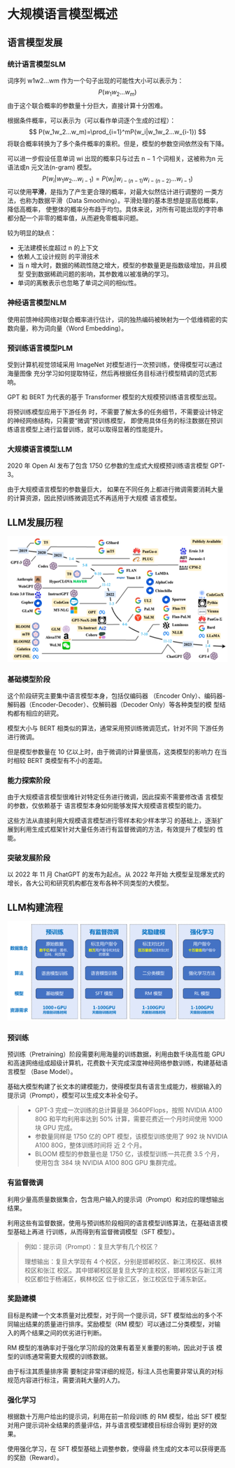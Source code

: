 # 大规模语言模型概述

## 语言模型发展

### 统计语言模型SLM

词序列 w1w2...wm 作为一个句子出现的可能性大小可以表示为：
$$
P(w_1w_2...w_m)
$$
由于这个联合概率的参数量十分巨大，直接计算十分困难。

根据条件概率，可以表示为（可以看作单词逐个生成的过程）：
$$
P(w_1w_2...w_m)=\prod_{i=1}^mP(w_i|w_1w_2...w_{i-1})
$$
将联合概率转换为了多个条件概率的乘积。但是，模型的参数空间依然没有下降。

可以进一步假设任意单词 wi 出现的概率只与过去 n − 1 个词相关，这被称为n 元语法或n 元文法(n-gram) 模型。
$$
P(w_i|w_1w_2...w_{i-1})=P(w_i|w_{i-(n-1)}w_{i-(n-2)}...w_{i-1})
$$
可以使用**平滑**，是指为了产生更合理的概率，对最大似然估计进行调整的 一类方法，也称为数据平滑（Data Smoothing）。平滑处理的基本思想是提高低概率，降低高概率， 使整体的概率分布趋于均匀。具体来说，对所有可能出现的字符串都分配一个非零的概率值，从而避免零概率问题。

较为明显的缺点：

- 无法建模长度超过 n 的上下文
- 依赖人工设计规则 的平滑技术
- 当 n 增大时，数据的稀疏性随之增大，模型的参数量更是指数级增加，并且模型 受到数据稀疏问题的影响，其参数难以被准确的学习。
- 单词的离散表示也忽略了单词之间的相似性。

### 神经语言模型NLM

使用前馈神经网络对联合概率进行估计，词的独热编码被映射为一个低维稠密的实数向量，称为词向量（Word Embedding）。

### 预训练语言模型PLM

受到计算机视觉领域采用 ImageNet 对模型进行一次预训练，使得模型可以通过海量图像 充分学习如何提取特征，然后再根据任务目标进行模型精调的范式影响。

GPT 和 BERT 为代表的基于 Transformer 模型的大规模预训练语言模型出现。

将预训练模型应用于下游任务 时，不需要了解太多的任务细节，不需要设计特定的神经网络结构，只需要“微调”预训练模型， 即使用具体任务的标注数据在预训练语言模型上进行监督训练，就可以取得显著的性能提升。

### 大规模语言模型LLM

2020 年 Open AI 发布了包含 1750 亿参数的生成式大规模预训练语言模型 GPT-3。

由于大规模语言模型的参数量巨大， 如果在不同任务上都进行微调需要消耗大量的计算资源，因此预训练微调范式不再适用于大规模 语言模型。

## LLM发展历程

![](./img/llm_path.png)

### 基础模型阶段

这个阶段研究主要集中语言模型本身，包括仅编码器 （Encoder Only）、编码器-解码器（Encoder-Decoder）、仅解码器（Decoder Only）等各种类型的模 型结构都有相应的研究。

模型大小与 BERT 相类似的算法，通常采用预训练微调范式，针对不同 下游任务进行微调。

但是模型参数量在 10 亿以上时，由于微调的计算量很高，这类模型的影响力 在当时相较 BERT 类模型有不小的差距。

### 能力探索阶段

由于大规模语言模型很难针对特定任务进行微调，因此探索不需要修改语 言模型的参数，仅依赖基于 语言模型本身如何能够发挥大规模语言模型的能力。

这些方法从直接利用大规模语言模型进行零样本和少样本学习 的基础上，逐渐扩展到利用生成式框架针对大量任务进行有监督微调的方法，有效提升了模型的 性能。

### 突破发展阶段

以 2022 年 11 月 ChatGPT 的发布为起点。从 2022 年开始 大模型呈现爆发式的增长，各大公司和研究机构都在发布各种不同类型的大模型。

## LLM构建流程

![](./img/train_path.png)

### 预训练

预训练（Pretraining）阶段需要利用海量的训练数据，利用由数千块高性能 GPU 和高速网络组成超级计算机，花费数十天完成深度神经网络参数训练，构建基础语言模型 （Base Model）。

基础大模型构建了长文本的建模能力，使得模型具有语言生成能力，根据输入的 提示词（Prompt），模型可以生成文本补全句子。

>- GPT-3 完成一次训练的总计算量是 3640PFlops，按照 NVIDIA A100 80G 和平均利用率达到 50% 计算，需要花费近一个月时间使用 1000 块 GPU 完成。
>- 参数量同样是 1750 亿的 OPT 模型，该模型训练使用了 992 块 NVIDIA A100 80G，整体训练时间将 近 2 个月。
>- BLOOM 模型的参数量也是 1750 亿，该模型训练一共花费 3.5 个月，使用包含 384 块 NVIDIA A100 80G GPU 集群完成。

### 有监督微调

利用少量高质量数据集合，包含用户输入的提示词（Prompt）和对应的理想输出结果。

利用这些有监督数据，使用与预训练阶段相同的语言模型训练算法，在基础语言模型基础上再进 行训练，从而得到有监督微调模型（SFT 模型）。

> 例如：提示词（Prompt）：复旦大学有几个校区？
>
> 理想输出：复旦大学现有 4 个校区，分别是邯郸校区、新江湾校区、枫林校区和张江 校区。其中邯郸校区是复旦大学的主校区，邯郸校区与新江湾校区都位于杨浦区，枫林校区 位于徐汇区，张江校区位于浦东新区。

### 奖励建模

目标是构建一个文本质量对比模型，对于同一个提示词，SFT 模型给出的多个不同输出结果的质量进行排序。奖励模型（RM 模型）可以通过二分类模型，对输 入的两个结果之间的优劣进行判断。

RM 模型的准确率对于强化学习阶段的效果有着至关重要的影响，因此对于该 模型的训练通常需要大规模的训练数据。

由于标注其质量排序需 要制定非常详细的规范，标注人员也需要非常认真的对标规范内容进行标注，需要消耗大量的人力。

### 强化学习

根据数十万用户给出的提示词，利用在前一阶段训练 的 RM 模型，给出 SFT 模型对用户提示词补全结果的质量评估，并与语言模型建模目标综合得到 更好的效果。

使用强化学习，在 SFT 模型基础上调整参数，使得最 终生成的文本可以获得更高的奖励（Reward）。